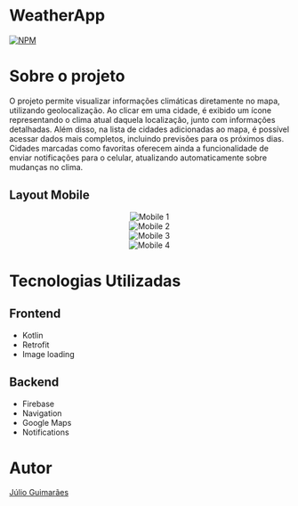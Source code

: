 # WeatherApp

[![NPM](https://img.shields.io/npm/l/react)](https://github.com/ocesar9/PDM-WeatherApp/blob/main/LICENSE) 

# Sobre o projeto

O projeto permite visualizar informações climáticas diretamente no mapa, utilizando geolocalização. Ao clicar em uma cidade, é exibido um ícone representando o clima atual daquela localização, junto com informações detalhadas. Além disso, na lista de cidades adicionadas ao mapa, é possível acessar dados mais completos, incluindo previsões para os próximos dias. Cidades marcadas como favoritas oferecem ainda a funcionalidade de enviar notificações para o celular, atualizando automaticamente sobre mudanças no clima.

## Layout Mobile

<div align="center">
  <img src="https://github.com/ocesar9/PDM-WeatherApp/blob/main/images/mobile-1.png" alt="Mobile 1">
</div>

<div align="center">
  <img src="https://github.com/ocesar9/PDM-WeatherApp/blob/main/images/mobile-2.png" alt="Mobile 2">
</div>

<div align="center">
  <img src="https://github.com/ocesar9/PDM-WeatherApp/blob/main/images/mobile-3.png" alt="Mobile 3">
</div>

<div align="center">
  <img src="https://github.com/ocesar9/PDM-WeatherApp/blob/main/images/mobile-4.png" alt="Mobile 4">
</div>

# Tecnologias Utilizadas

## Frontend
 - Kotlin
 - Retrofit
 - Image loading
 
## Backend 
 - Firebase
 - Navigation
 - Google Maps
 - Notifications

 # Autor

[Júlio Guimarães](https://github.com/ocesar9)